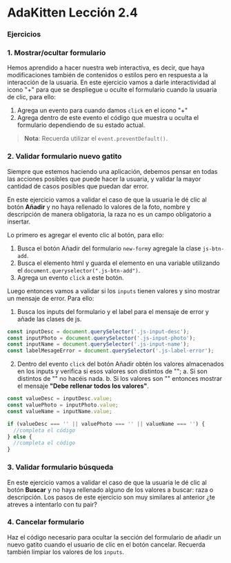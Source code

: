 # AdaKitten Lección 2.4

### Ejercicios

### 1. Mostrar/ocultar formulario

Hemos aprendido a hacer nuestra web interactiva, es decir, que haya modificaciones también de contenidos o estilos pero en respuesta a la interacción de la usuaria.
En este ejercicio vamos a darle interactividad al icono "+" para que se despliegue u oculte el formulario cuando la usuaria de clic, para ello:

1.  Agrega un evento para cuando damos `click` en el icono "+"
2.  Agrega dentro de este evento el código que muestra u oculta el formulario dependiendo de su estado actual.

> **Nota**:
> Recuerda utilizar el `event.preventDefault()`.

### 2. Validar formulario nuevo gatito

Siempre que estemos haciendo una aplicación, debemos pensar en todas las acciones posibles que puede hacer la usuaria, y validar la mayor cantidad de casos posibles que puedan dar error.

En este ejercicio vamos a validar el caso de que la usuaria le dé clic al botón **Añadir** y no haya rellenado lo valores de la foto, nombre y descripción de manera obligatoria, la raza no es un campo obligatorio a insertar.

Lo primero es agregar el evento clic al botón, para ello:

1. Busca el botón Añadir del formulario `new-form`y agregale la clase `js-btn-add`.
2. Busca el elemento html y guarda el elemento en una variable utilizando el `document.queryselector(".js-btn-add")`.
3. Agrega un evento `click` a este botón.

Luego entonces vamos a validar si los `inputs` tienen valores y sino mostrar un mensaje de error. Para ello:

1. Busca los inputs del formulario y el label para el mensaje de error y añade las clases de js.

```js
const inputDesc = document.querySelector('.js-input-desc');
const inputPhoto = document.querySelector('.js-input-photo');
const inputName = document.querySelector('.js-input-name');
const labelMesageError = document.querySelector('.js-label-error');
```

2. Dentro del evento `click` del botón Añadir obtén los valores almacenados en los inputs y verifica si esos valores son distintos de "";
   a. Si son distintos de "" no hacéis nada.
   b. Si los valores son "" entonces mostrar el mensaje **"Debe rellenar todos los valores"**.

```js
const valueDesc = inputDesc.value;
const valuePhoto = inputPhoto.value;
const valueName = inputName.value;

if (valueDesc === '' || valuePhoto === '' || valueName === '') {
  //completa el código
} else {
  //completa el código
}
```

### 3. Validar formulario búsqueda

En este ejercicio vamos a validar el caso de que la usuaria le dé clic al botón **Buscar** y no haya rellenado alguno de los valores a buscar: raza o descripción.
Los pasos de este ejercicio son muy similares al anterior ¿te atreves a intentarlo con tu pair?

### 4. Cancelar formulario

Haz el código necesario para ocultar la sección del formulario de añadir un nuevo gatito cuando el usuario de clic en el botón cancelar. Recuerda también limpiar los valores de los `inputs`.
